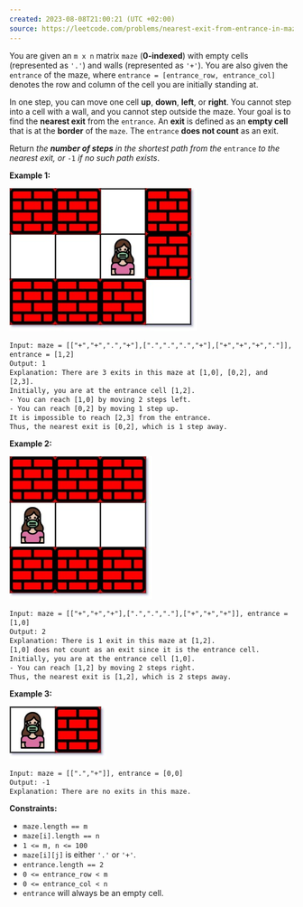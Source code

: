 ```yaml
---
created: 2023-08-08T21:00:21 (UTC +02:00)
source: https://leetcode.com/problems/nearest-exit-from-entrance-in-maze/?envType=study-plan-v2&envId=leetcode-75
---
```

You are given an `m x n` matrix `maze` (**0-indexed**) with empty cells (represented as `'.'`) and walls (represented as `'+'`). You are also given the `entrance` of the maze, where `entrance = [entrance_row, entrance_col]` denotes the row and column of the cell you are initially standing at.

In one step, you can move one cell **up**, **down**, **left**, or **right**. You cannot step into a cell with a wall, and you cannot step outside the maze. Your goal is to find the **nearest exit** from the `entrance`. An **exit** is defined as an **empty cell** that is at the **border** of the `maze`. The `entrance` **does not count** as an exit.

Return _the **number of steps** in the shortest path from the_ `entrance` _to the nearest exit, or_ `-1` _if no such path exists_.

**Example 1:**

![img.png](img.png)

```
Input: maze = [["+","+",".","+"],[".",".",".","+"],["+","+","+","."]], entrance = [1,2]
Output: 1
Explanation: There are 3 exits in this maze at [1,0], [0,2], and [2,3].
Initially, you are at the entrance cell [1,2].
- You can reach [1,0] by moving 2 steps left.
- You can reach [0,2] by moving 1 step up.
It is impossible to reach [2,3] from the entrance.
Thus, the nearest exit is [0,2], which is 1 step away.

```

**Example 2:**

![img_1.png](img_1.png)

```
Input: maze = [["+","+","+"],[".",".","."],["+","+","+"]], entrance = [1,0]
Output: 2
Explanation: There is 1 exit in this maze at [1,2].
[1,0] does not count as an exit since it is the entrance cell.
Initially, you are at the entrance cell [1,0].
- You can reach [1,2] by moving 2 steps right.
Thus, the nearest exit is [1,2], which is 2 steps away.

```

**Example 3:**

![img_2.png](img_2.png)

```
Input: maze = [[".","+"]], entrance = [0,0]
Output: -1
Explanation: There are no exits in this maze.

```

**Constraints:**

-   `maze.length == m`
-   `maze[i].length == n`
-   `1 <= m, n <= 100`
-   `maze[i][j]` is either `'.'` or `'+'`.
-   `entrance.length == 2`
-   `0 <= entrance_row < m`
-   `0 <= entrance_col < n`
-   `entrance` will always be an empty cell.
